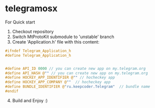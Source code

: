 telegramosx
===========

For Quick start 

1. Checkout repository
2. Switch MtProtoKit submodule to 'unstable' branch
3. Create 'Application.h' file with this content:

```c
#ifndef Telegram_Application_h
#define Telegram_Application_h


#define API_ID 0000 // you can create new app on my.telegram.org
#define API_HASH @"" // you can create new app on my.telegram.org
#define HOCKEY_APP_IDENTIFIER @"" // hocheckey app
#define HOCKEY_APP_COMPANY @""  // hocheckey app
#define BUNDLE_IDENTIFIER @"ru.keepcoder.Telegram"  // bundle name
#endif
```

4. Build and Enjoy :)


